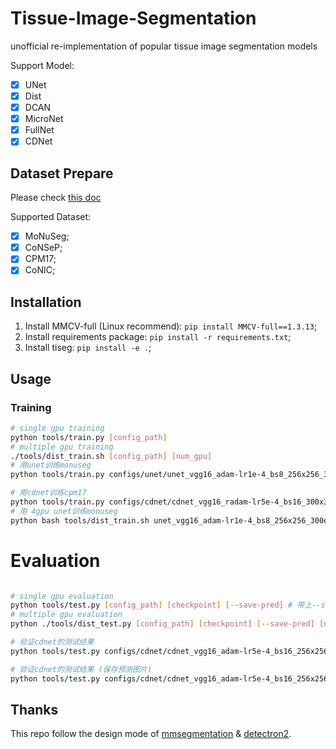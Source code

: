 # Tissue-Image-Segmentation

unofficial re-implementation of popular tissue image segmentation models

Support Model:

- [x] UNet
- [x] Dist
- [x] DCAN
- [x] MicroNet
- [x] FullNet
- [x] CDNet

## Dataset Prepare

Please check [this doc](docs/data_prepare.md)

Supported Dataset:

- [x] MoNuSeg;
- [x] CoNSeP;
- [x] CPM17;
- [x] CoNIC;

## Installation

1. Install MMCV-full (Linux recommend): `pip install MMCV-full==1.3.13`;
2. Install requirements package: `pip install -r requirements.txt`;
3. Install tiseg: `pip install -e .`;

## Usage

### Training

```Bash
# single gpu training
python tools/train.py [config_path]
# multiple gpu training
./tools/dist_train.sh [config_path] [num_gpu]
# 用unet训练monuseg
python tools/train.py configs/unet/unet_vgg16_adam-lr1e-4_bs8_256x256_300e_monuseg.py

# 用cdnet训练cpm17
python tools/train.py configs/cdnet/cdnet_vgg16_radam-lr5e-4_bs16_300x300_300e_cpm17.py 
# 用 4gpu unet训练monuseg
python bash tools/dist_train.sh unet_vgg16_adam-lr1e-4_bs8_256x256_300e_monuseg.py 4
```

# Evaluation

```Bash

# single gpu evaluation
python tools/test.py [config_path] [checkpoint] [--save-pred] # 带上--save-pred表示保存预测的图片结果
# multiple gpu evaluation
python ./tools/dist_test.py [config_path] [checkpoint] [--save-pred] [num_gpu]

# 验证cdnet的测试结果 
python tools/test.py configs/cdnet/cdnet_vgg16_adam-lr5e-4_bs16_256x256_300e_monuseg.py work_dirs/cdnet/cdnet_vgg16_adam-lr5e-4_bs16_256x256_300e_monuseg/best_mAji_epoch_160.pth

# 验证cdnet的测试结果 (保存预测图片)
python tools/test.py configs/cdnet/cdnet_vgg16_adam-lr5e-4_bs16_256x256_300e_monuseg.py work_dirs/cdnet/cdnet_vgg16_adam-lr5e-4_bs16_256x256_300e_monuseg/best_mAji_epoch_160.pth --save-pred
```

## Thanks

This repo follow the design mode of [mmsegmentation](https://github.com/open-mmlab/mmsegmentation) & [detectron2](https://github.com/facebookresearch/detectron2).
